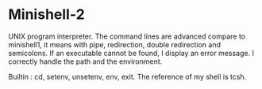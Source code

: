 # Minishell-2
UNIX program interpreter.
The command lines are advanced compare to minishell1, it means with pipe, redirection, double redirection and semicolons.
If an executable cannot be found, I display an error message.
I correctly handle the path and the environment.

Builtin : cd, setenv, unsetenv, env, exit.
The reference of my shell is tcsh.
